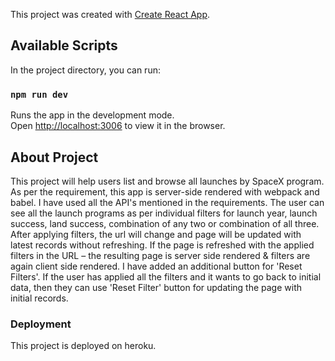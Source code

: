 This project was created with [Create React App](https://github.com/facebook/create-react-app).

## Available Scripts

In the project directory, you can run:

### `npm run dev`

Runs the app in the development mode.<br />
Open [http://localhost:3006](http://localhost:3006) to view it in the browser.

## About Project
This project will help users list and browse all launches by SpaceX program. As per the requirement, this app is server-side rendered with webpack and babel. I have used all the API's mentioned in the requirements.
The user can see all the launch programs as per individual filters for launch year, launch success, land success, combination of any two or combination of all three.
After applying filters, the url will change and page will be updated with latest records without refreshing. 
If the page is refreshed with the applied filters in the URL – the resulting page is server side rendered & filters are again client side rendered.
I have added an additional button for 'Reset Filters'. If the user has applied all the filters and it wants to go back to initial data, then they can use 'Reset Filter' button for updating the page with initial records.

### Deployment
This project is deployed on heroku.
